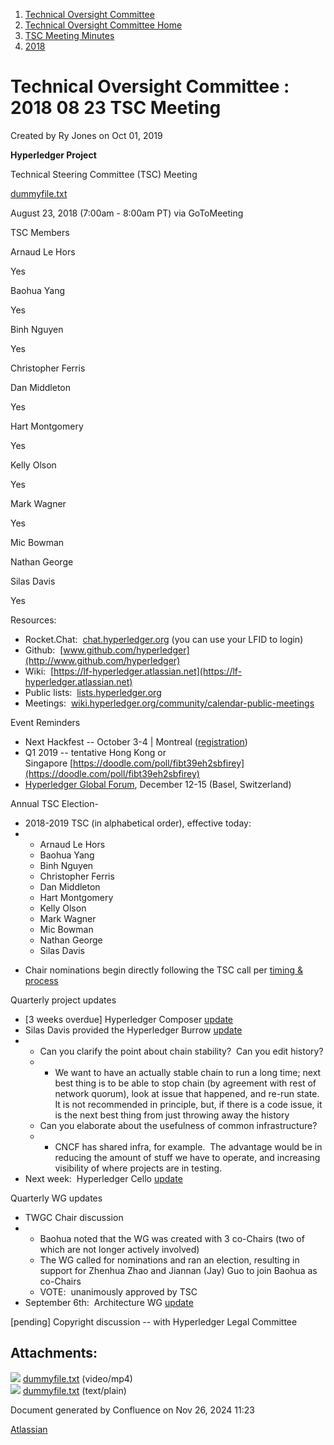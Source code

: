 1. [Technical Oversight Committee](index.html)
2. [Technical Oversight Committee Home](Technical-Oversight-Committee-Home_21430274.html)
3. [TSC Meeting Minutes](TSC-Meeting-Minutes_21448544.html)
4. [2018](2018_21448716.html)

# Technical Oversight Committee : 2018 08 23 TSC Meeting

Created by Ry Jones on Oct 01, 2019

**Hyperledger Project**

Technical Steering Committee (TSC) Meeting

[dummyfile.txt](#)

August 23, 2018 (7:00am - 8:00am PT) via GoToMeeting

TSC Members

Arnaud Le Hors

Yes

Baohua Yang

Yes

Binh Nguyen

Yes

Christopher Ferris

Dan Middleton

Yes

Hart Montgomery

Yes

Kelly Olson

Yes

Mark Wagner

Yes

Mic Bowman

Nathan George

Silas Davis

Yes

Resources:

- Rocket.Chat:  [chat.hyperledger.org](http://chat.hyperledger.org/) (you can use your LFID to login)
- Github:  [www.github.com/hyperledger](http://www.github.com/hyperledger)
- Wiki:  [https://lf-hyperledger.atlassian.net](https://lf-hyperledger.atlassian.net)
- Public lists:  [lists.hyperledger.org](http://lists.hyperledger.org/)
- Meetings:  [wiki.hyperledger.org/community/calendar-public-meetings](http://wiki.hyperledger.org/community/calendar-public-meetings)

Event Reminders

- Next Hackfest -- October 3-4 | Montreal ([registration](https://www.regonline.com/hyperledgerhackfestoctober2018copy))
- Q1 2019 -- tentative Hong Kong or Singapore [https://doodle.com/poll/fibt39eh2sbfirey](https://doodle.com/poll/fibt39eh2sbfirey)
- [Hyperledger Global Forum](https://events.linuxfoundation.org/events/hyperledger-global-forum-2018/), December 12-15 (Basel, Switzerland)

Annual TSC Election-

- 2018-2019 TSC (in alphabetical order), effective today:
- - Arnaud Le Hors
  - Baohua Yang
  - Binh Nguyen
  - Christopher Ferris
  - Dan Middleton
  - Hart Montgomery
  - Kelly Olson
  - Mark Wagner
  - Mic Bowman
  - Nathan George
  - Silas Davis

<!--THE END-->

- Chair nominations begin directly following the TSC call per [timing &amp; process](https://docs.google.com/document/d/18YE2l4UZJry7LAcXCMnGQdQuCKuT5mfQS5IRetTeevI/edit)

Quarterly project updates

- \[3 weeks overdue] Hyperledger Composer [update](https://lf-hyperledger.atlassian.netgroups/tsc/project-updates/composer-2018-aug)
- Silas Davis provided the Hyperledger Burrow [update](https://lf-hyperledger.atlassian.netgroups/tsc/project-updates/burrow-2018-aug)
- - Can you clarify the point about chain stability?  Can you edit history?
  - - We want to have an actually stable chain to run a long time; next best thing is to be able to stop chain (by agreement with rest of network quorum), look at issue that happened, and re-run state.  It is not recommended in principle, but, if there is a code issue, it is the next best thing from just throwing away the history
  - Can you elaborate about the usefulness of common infrastructure?
  - - CNCF has shared infra, for example.  The advantage would be in reducing the amount of stuff we have to operate, and increasing visibility of where projects are in testing.
- Next week:  Hyperledger Cello [update](https://lf-hyperledger.atlassian.netgroups/tsc/project-updates/cello-2018-aug)

Quarterly WG updates

- TWGC Chair discussion
- - Baohua noted that the WG was created with 3 co-Chairs (two of which are not longer actively involved)
  - The WG called for nominations and ran an election, resulting in support for Zhenhua Zhao and Jiannan (Jay) Guo to join Baohua as co-Chairs
  - VOTE:  unanimously approved by TSC
- September 6th:  Architecture WG [update](https://lf-hyperledger.atlassian.netgroups/tsc/wg-updates/architecture-wg-2018-sep)

\[pending] Copyright discussion -- with Hyperledger Legal Committee

## Attachments:

![](images/icons/bullet_blue.gif) [dummyfile.txt](attachments/21433865/21457612.txt) (video/mp4)  
![](images/icons/bullet_blue.gif) [dummyfile.txt](attachments/21433865/21448750.txt) (text/plain)

Document generated by Confluence on Nov 26, 2024 11:23

[Atlassian](http://www.atlassian.com/)
